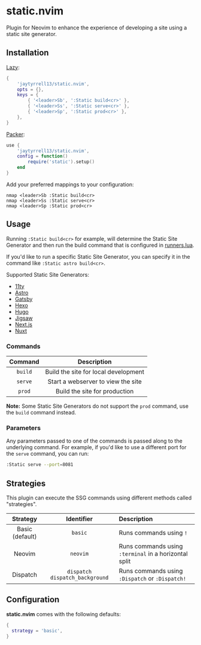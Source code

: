 # static.nvim

Plugin for Neovim to enhance the experience of developing a site using a static site generator.

## Installation

[Lazy](https://github.com/folke/lazy.nvim):

```lua
{
    'jaytyrrell13/static.nvim',
    opts = {},
    keys = {
        { '<leader>Sb', ':Static build<cr>' },
        { '<leader>Ss', ':Static serve<cr>' },
        { '<leader>Sp', ':Static prod<cr>' },
    },
}
```

[Packer](https://github.com/wbthomason/packer.nvim):

```lua
use {
    'jaytyrrell13/static.nvim',
    config = function()
        require('static').setup()
    end
}
```

Add your preferred mappings to your configuration:

```
nmap <leader>Sb :Static build<cr>
nmap <leader>Ss :Static serve<cr>
nmap <leader>Sp :Static prod<cr>
```

## Usage

Running `:Static build<cr>` for example, will determine the Static Site Generator and then run the build command that is configured in [runners.lua](https://github.com/jaytyrrell13/static.nvim/blob/main/lua/static/runners.lua).

If you'd like to run a specific Static Site Generator, you can specify it in the command like `:Static astro build<cr>`.

Supported Static Site Generators:

- [11ty](https://www.11ty.dev/)
- [Astro](https://astro.build/)
- [Gatsby](https://www.gatsbyjs.com/)
- [Hexo](https://hexo.io/)
- [Hugo](https://gohugo.io/)
- [Jigsaw](https://jigsaw.tighten.com/)
- [Next.js](https://nextjs.org/)
- [Nuxt](https://nuxt.com/)

### Commands

| Command | Description |
| :-----: | :---------: |
| `build` | Build the site for local development |
| `serve` | Start a webserver to view the site |
| `prod`  | Build the site for production |

**Note:** Some Static Site Generators do not support the `prod` command, use the `build` command instead.

### Parameters

Any parameters passed to one of the commands is passed along to the underlying command. For example, if you'd like to use a different port for the `serve` command, you can run:

```sh
:Static serve --port=8081
```

## Strategies

This plugin can execute the SSG commands using different methods called "strategies".

| Strategy | Identifier | Description |
| :---: | :---: | :--- |
| Basic (default) | `basic` | Runs commands using `!` |
| Neovim | `neovim` | Runs commands using `:terminal` in a horizontal split |
| Dispatch | `dispatch` `dispatch_background` | Runs commands using `:Dispatch` or `:Dispatch!` |

## Configuration

**static.nvim** comes with the following defaults:

```lua
{
  strategy = 'basic',
}
```
